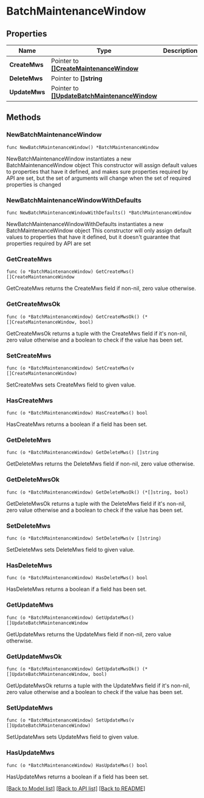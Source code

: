 # BatchMaintenanceWindow

## Properties

Name | Type | Description | Notes
------------ | ------------- | ------------- | -------------
**CreateMws** | Pointer to [**[]CreateMaintenanceWindow**](CreateMaintenanceWindow.md) |  | [optional] 
**DeleteMws** | Pointer to **[]string** |  | [optional] 
**UpdateMws** | Pointer to [**[]UpdateBatchMaintenanceWindow**](UpdateBatchMaintenanceWindow.md) |  | [optional] 

## Methods

### NewBatchMaintenanceWindow

`func NewBatchMaintenanceWindow() *BatchMaintenanceWindow`

NewBatchMaintenanceWindow instantiates a new BatchMaintenanceWindow object
This constructor will assign default values to properties that have it defined,
and makes sure properties required by API are set, but the set of arguments
will change when the set of required properties is changed

### NewBatchMaintenanceWindowWithDefaults

`func NewBatchMaintenanceWindowWithDefaults() *BatchMaintenanceWindow`

NewBatchMaintenanceWindowWithDefaults instantiates a new BatchMaintenanceWindow object
This constructor will only assign default values to properties that have it defined,
but it doesn't guarantee that properties required by API are set

### GetCreateMws

`func (o *BatchMaintenanceWindow) GetCreateMws() []CreateMaintenanceWindow`

GetCreateMws returns the CreateMws field if non-nil, zero value otherwise.

### GetCreateMwsOk

`func (o *BatchMaintenanceWindow) GetCreateMwsOk() (*[]CreateMaintenanceWindow, bool)`

GetCreateMwsOk returns a tuple with the CreateMws field if it's non-nil, zero value otherwise
and a boolean to check if the value has been set.

### SetCreateMws

`func (o *BatchMaintenanceWindow) SetCreateMws(v []CreateMaintenanceWindow)`

SetCreateMws sets CreateMws field to given value.

### HasCreateMws

`func (o *BatchMaintenanceWindow) HasCreateMws() bool`

HasCreateMws returns a boolean if a field has been set.

### GetDeleteMws

`func (o *BatchMaintenanceWindow) GetDeleteMws() []string`

GetDeleteMws returns the DeleteMws field if non-nil, zero value otherwise.

### GetDeleteMwsOk

`func (o *BatchMaintenanceWindow) GetDeleteMwsOk() (*[]string, bool)`

GetDeleteMwsOk returns a tuple with the DeleteMws field if it's non-nil, zero value otherwise
and a boolean to check if the value has been set.

### SetDeleteMws

`func (o *BatchMaintenanceWindow) SetDeleteMws(v []string)`

SetDeleteMws sets DeleteMws field to given value.

### HasDeleteMws

`func (o *BatchMaintenanceWindow) HasDeleteMws() bool`

HasDeleteMws returns a boolean if a field has been set.

### GetUpdateMws

`func (o *BatchMaintenanceWindow) GetUpdateMws() []UpdateBatchMaintenanceWindow`

GetUpdateMws returns the UpdateMws field if non-nil, zero value otherwise.

### GetUpdateMwsOk

`func (o *BatchMaintenanceWindow) GetUpdateMwsOk() (*[]UpdateBatchMaintenanceWindow, bool)`

GetUpdateMwsOk returns a tuple with the UpdateMws field if it's non-nil, zero value otherwise
and a boolean to check if the value has been set.

### SetUpdateMws

`func (o *BatchMaintenanceWindow) SetUpdateMws(v []UpdateBatchMaintenanceWindow)`

SetUpdateMws sets UpdateMws field to given value.

### HasUpdateMws

`func (o *BatchMaintenanceWindow) HasUpdateMws() bool`

HasUpdateMws returns a boolean if a field has been set.


[[Back to Model list]](../README.md#documentation-for-models) [[Back to API list]](../README.md#documentation-for-api-endpoints) [[Back to README]](../README.md)


